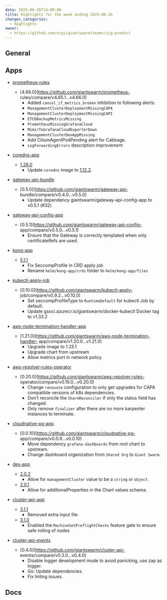 ```yaml
---
date: 2025-06-26T14:00:00
title: Highlights for the week ending 2025-06-26
changes_categories:
  - Highlights
owner:
  - https://github.com/orgs/giantswarm/teams/sig-product
---
```


## General

<!-- This where BREAKING CHANGES ARE HIGHLIGHTED -->

## Apps

- [prometheus-rules](https://github.com/giantswarm/prometheus-rules) 
  - [4.66.0](https://github.com/giantswarm/prometheus-
rules/compare/v4.65.1...v4.66.0) 
      * Added `cancel_if_metrics_broken` inhibition to following alerts:
      * `ManagementClusterDeploymentMissingCAPA`
      * `ManagementClusterDeploymentMissingCAPI`
      * `ETCDBackupMetricsMissing`
      * `PrometheusMissingGrafanaCloud`
      * `MimirToGrafanaCloudExporterDown`
      * `ManagementClusterDexAppMissing`
      * Add CiliumAgentPodPending alert for Cabbage.
      * `LogForwardingErrors` description improvement
- [coredns-app](https://github.com/giantswarm/coredns-app) 
  - [1.26.0](https://github.com/giantswarm/coredns-app/compare/v1.25.0...v1.26.0)
      * Update `coredns` image to [1.12.2](https://github.com/coredns/coredns/releases/tag/v1.12.2).
- [gateway-api-bundle](https://github.com/giantswarm/gateway-api-bundle) 
  - [0.5.0](https://github.com/giantswarm/gateway-api-
bundle/compare/v0.4.0...v0.5.0) 
      * Update dependency giantswarm/gateway-api-config-app to v0.5.1 (#32)
- [gateway-api-config-app](https://github.com/giantswarm/gateway-api-config-app) 
  - [0.5.1](https://github.com/giantswarm/gateway-api-config-
app/compare/v0.5.0...v0.5.1) 
      * Ensure that the Gateway is correctly templated when only certificateRefs are used.
- [kong-app](https://github.com/giantswarm/kong-app) 
  - [5.1.1](https://github.com/giantswarm/kong-app/compare/v5.1.0...v5.1.1) 
      * Fix SeccompProfile in CRD apply job
      * Rename `helm/kong-app/crds` folder to `helm/kong-app/files`
- [kubectl-apply-job](https://github.com/giantswarm/kubectl-apply-job) 
  - [0.10.0](https://github.com/giantswarm/kubectl-apply-
job/compare/v0.9.2...v0.10.0) 
      * Set seccompProfileType to `RuntimeDefault` for kubectl Job by default.
      * Update gsoci.azurecr.io/giantswarm/docker-kubectl Docker tag to v1.33.2
- [aws-node-termination-handler-app](https://github.com/giantswarm/aws-node-termination-handler-app) 
  - [1.21.0](https://github.com/giantswarm/aws-node-termination-handler-
app/compare/v1.20.0...v1.21.0) 
      * Upgrade image to 1.25.1
      * Upgrade chart from upstream
      * Allow metrics port in network policy
- [aws-resolver-rules-operator](https://github.com/giantswarm/aws-resolver-rules-operator) 
  - [0.20.0](https://github.com/giantswarm/aws-resolver-rules-
operator/compare/v0.19.0...v0.20.0) 
      * Change `renovate` configuration to only get upgrades for CAPA compatible versions of k8s dependencies.
      * Don't reconcile the `ShareReconciler` if only the status field has changed.
      * Only remove `finalizer` after there are no more karpenter instances to terminate.
- [cloudnative-pg-app](https://github.com/giantswarm/cloudnative-pg-app) 
  - [0.0.10](https://github.com/giantswarm/cloudnative-pg-
app/compare/v0.0.9...v0.0.10) 
      * Move dependency `grafana-dashboards` from root chart to upstream.
      * Change dashboard organization from `Shared Org` to `Giant Swarm`.
- [dex-app](https://github.com/giantswarm/dex-app) 
  - [2.0.2](https://github.com/giantswarm/dex-app/compare/v2.0.1...v2.0.2) 
      * Allow for `managementCluster` value to be a `string` or `object`.
  - [2.0.1](https://github.com/giantswarm/dex-app/compare/v2.0.0...v2.0.1) 
      * Allow for additionalProperties in the Chart values schema. 


- [cluster-api-app](https://github.com/giantswarm/cluster-api-app) 
  - [3.1.1](https://github.com/giantswarm/cluster-api-app/compare/v3.1.0...v3.1.1)
      * Removed extra input file
  - [3.1.0](https://github.com/giantswarm/cluster-api-app/compare/v3.0.1...v3.1.0)
      * Enabled the `MachineSetPreflightChecks` feature gate to ensure safe rolling of nodes 


- [cluster-api-events](https://github.com/giantswarm/cluster-api-events) 
  - [0.4.0](https://github.com/giantswarm/cluster-api-
events/compare/v0.3.0...v0.4.0) 
      * Disable logger development mode to avoid panicking, use zap as logger.
      * Go: Update dependencies.
      * Fix linting issues.

## Docs

<!-- FER is filling this one -->
